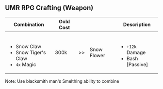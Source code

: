 ## UMR RPG Crafting (Weapon)

|Combination|Gold Cost|||Description|
|--|--|:--:|--|--|
|<br><ul><li>Snow Claw</li><li>Snow Tiger's Claw</li><li>`4x` Magic</li></ul>|300k|>>|Snow Flower|<br><ul><li>`+12k` Damage</li><li>Bash [Passive]</li>|

Note: Use blacksmith man's Smelthing ability to combine
